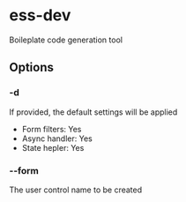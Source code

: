 # ess-dev
Boileplate code generation tool

## Options

### -d
If provided, the default settings will be applied

- Form filters: Yes
- Async handler: Yes
- State hepler: Yes

### --form
The user control name to be created